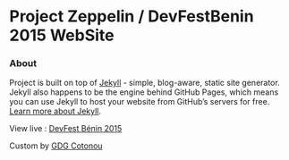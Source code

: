# Project Zeppelin / DevFestBenin 2015 WebSite


### About 

Project is built on top of [Jekyll](http://jekyllrb.com/) - simple, blog-aware, static site generator. 
Jekyll also happens to be the engine behind GitHub Pages, which means you can use Jekyll to host your 
website from GitHub’s servers for free. [Learn more about Jekyll](http://jekyllrb.com/).


View live : [DevFest Bénin 2015](http://devfest.gdg-cotonou.org)

Custom by [GDG Cotonou](http://www.gdg-cotonou.org)
